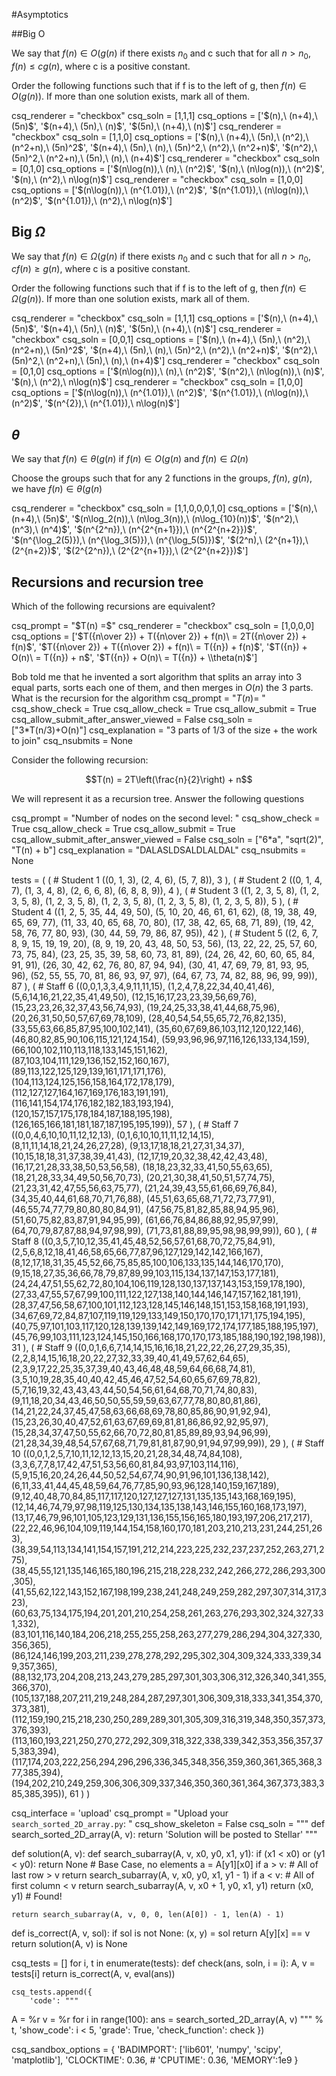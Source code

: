 #Asymptotics

##Big O

We say that $f(n) \in O(g(n)$ if there exists $n_0$ and c such that for all $n>n_0$, $f(n) \le cg(n)$, where c is a positive constant.

Order the following functions such that if f is to the left of g, then $f(n) \in O(g(n))$. If more than one solution exists, mark all of them.

<question multiplechoice>
csq_renderer = "checkbox"
csq_soln = [1,1,1]
csq_options =  ['$(n),\ (n+4),\ (5n)$',
 '$(n+4),\ (5n),\ (n)$',
 '$(5n),\ (n+4),\ (n)$']
</question>

<question multiplechoice>
csq_renderer = "checkbox"
csq_soln = [1,1,0]
csq_options =  ['$(n),\ (n+4),\ (5n),\ (n^2),\ (n^2+n),\ (5n)^2$',
 '$(n+4),\ (5n),\ (n),\ (5n)^2,\ (n^2),\ (n^2+n)$',
 '$(n^2),\ (5n)^2,\ (n^2+n),\ (5n),\ (n),\ (n+4)$']
</question>


<question multiplechoice>
csq_renderer = "checkbox"
csq_soln = [0,1,0]
csq_options =  ['$(n\log(n)),\ (n),\ (n^2)$',
 '$(n),\ (n\log(n)),\ (n^2)$',
 '$(n),\ (n^2),\ n\log(n)$']
</question>

<question multiplechoice>
csq_renderer = "checkbox"
csq_soln = [1,0,0]
csq_options =  ['$(n\log(n)),\ (n^{1.01}),\ (n^2)$',
 '$(n^{1.01}),\ (n\log(n)),\ (n^2)$',
 '$(n^{1.01}),\ (n^2),\ n\log(n)$']
</question>

## Big $\Omega$

We say that $f(n) \in \Omega(g(n)$ if there exists $n_0$ and c such that for all $n>n_0$, $cf(n) \ge g(n)$, where c is a positive constant.

Order the following functions such that if f is to the left of g, then $f(n) \in \Omega(g(n))$. If more than one solution exists, mark all of them.

<question multiplechoice>
csq_renderer = "checkbox"
csq_soln = [1,1,1]
csq_options =  ['$(n),\ (n+4),\ (5n)$',
 '$(n+4),\ (5n),\ (n)$',
 '$(5n),\ (n+4),\ (n)$']
</question>

<question multiplechoice>
csq_renderer = "checkbox"
csq_soln = [0,0,1]
csq_options =  ['$(n),\ (n+4),\ (5n),\ (n^2),\ (n^2+n),\ (5n)^2$',
 '$(n+4),\ (5n),\ (n),\ (5n)^2,\ (n^2),\ (n^2+n)$',
 '$(n^2),\ (5n)^2,\ (n^2+n),\ (5n),\ (n),\ (n+4)$']
</question>


<question multiplechoice>
csq_renderer = "checkbox"
csq_soln = [0,1,0]
csq_options =  ['$(n\log(n)),\ (n),\ (n^2)$',
 '$(n^2),\ (n\log(n)),\ (n)$',
 '$(n),\ (n^2),\ n\log(n)$']
</question>

<question multiplechoice>
csq_renderer = "checkbox"
csq_soln = [1,0,0]
csq_options =  ['$(n\log(n)),\ (n^{1.01}),\ (n^2)$',
 '$(n^{1.01}),\ (n\log(n)),\ (n^2)$',
 '$(n^{2}),\ (n^{1.01}),\ n\log(n)$']
</question>


## $\theta$

We say that $f(n) \in \theta(g(n)$ if $f(n) \in O(g(n)$ and $f(n) \in \Omega(n)$

Choose the groups such that for any 2 functions in the groups, $f(n)$, $g(n)$, we have $f(n) \in \theta(g(n)$

<question multiplechoice>
csq_renderer = "checkbox"
csq_soln = [1,1,0,0,0,1,0]
csq_options =  ['$(n),\ (n+4),\ (5n)$',
 '$(n\log_2(n)),\ (n\log_3(n)),\ (n\log_{10}(n))$',
 '$(n^2),\ (n^3),\ (n^4)$',
'$(n^{2^n}),\ (n^{2^{n+1}}),\ (n^{2^{n+2}})$',
'$(n^{\log_2(5)}),\ (n^{\log_3(5)}),\ (n^{\log_5(5)})$',
'$(2^n),\ (2^{n+1}),\ (2^{n+2})$',
'$(2^{2^n}),\ (2^{2^{n+1}}),\ (2^{2^{n+2}})$']
</question>

## Recursions and recursion tree


Which of the following recursions are equivalent?

<question multiplechoice>
csq_prompt = "$T(n) =$"
csq_renderer = "checkbox"
csq_soln = [1,0,0,0]
csq_options =  ['$T({n\over 2}) + T({n\over 2}) + f(n)\ = 2T({n\over 2}) + f(n)$',
'$T({n\over 2}) + T({n\over 2}) + f(n)\ = T({n}) + f(n)$',
'$T({n}) + O(n)\ = T({n}) + n$',
'$T({n}) + O(n)\ = T({n}) + \\theta(n)$']
</question>






Bob told me that he invented a sort algorithm that splits an array into 3 equal parts, sorts each one of them, and then merges in $O(n)$ the 3 parts.
What is the recursion for the algorithm 
<question expression>
csq_prompt = "$T(n)=$ "
csq_show_check = True
csq_allow_check = True
csq_allow_submit = True
csq_allow_submit_after_answer_viewed = False
csq_soln = ["3*T(n/3)+O(n)"]
csq_explanation = "3 parts of 1/3 of the size + the work to join"
csq_nsubmits = None
</question>


Consider the following recursion: 

$$T(n) = 2T\left(\frac{n}{2}\right) + n$$ 

We will represent it as a recursion tree. Answer the following questions

<question expression>
csq_prompt = "Number of nodes on the second level: "
csq_show_check = True
csq_allow_check = True
csq_allow_submit = True
csq_allow_submit_after_answer_viewed = False
csq_soln = ["6*a", "sqrt(2)", "T(n) + b"]
csq_explanation = "DALASLDSALDLALDAL"
csq_nsubmits = None
</question>


<question multiplechoice>


</question>


<question pythoncode>

tests = (
    ( # Student 1
        ((0, 1, 3),
         (2, 4, 6),
         (5, 7, 8)),
        3
    ),
    ( # Student 2
        ((0, 1, 4, 7),
         (1, 3, 4, 8),
         (2, 6, 6, 8),
         (6, 8, 8, 9)),
        4
    ),
    ( # Student 3
        ((1, 2, 3, 5, 8),
         (1, 2, 3, 5, 8),
         (1, 2, 3, 5, 8),
         (1, 2, 3, 5, 8),
         (1, 2, 3, 5, 8),
         (1, 2, 3, 5, 8)),
        5
    ),
    ( # Student 4
        ((1,  2,  5,  35, 44, 49, 50),
         (5,  10, 20, 46, 61, 61, 62),
         (8,  19, 38, 49, 65, 69, 77),
         (11, 33, 40, 65, 68, 70, 80),
         (17, 38, 42, 65, 68, 71, 89),
         (19, 42, 58, 76, 77, 80, 93),
         (30, 44, 59, 79, 86, 87, 95)),
        42
    ),
    ( # Student 5
        ((2,  6,  7,  8,  9,  15, 19, 19, 20),
         (8,  9,  19, 20, 43, 48, 50, 53, 56),
         (13, 22, 22, 25, 57, 60, 73, 75, 84),
         (23, 25, 35, 39, 58, 60, 73, 81, 89),
         (24, 26, 42, 60, 60, 65, 84, 91, 91),
         (26, 30, 42, 62, 76, 80, 87, 94, 94),
         (30, 41, 47, 69, 79, 81, 93, 95, 96),
         (52, 55, 55, 70, 81, 86, 93, 97, 97),
         (64, 67, 73, 74, 82, 88, 96, 99, 99)),
        87
    ),
    ( # Staff 6
        ((0,0,1,3,3,4,9,11,11,15),
        (1,2,4,7,8,22,34,40,41,46),
        (5,6,14,16,21,22,35,41,49,50),
        (12,15,16,17,23,23,39,56,69,76),
        (15,23,23,26,32,37,43,56,74,93),
        (19,24,25,33,38,41,44,68,75,96),
        (20,26,31,50,50,57,67,69,78,109),
        (28,40,54,54,55,65,72,76,82,135),
        (33,55,63,66,85,87,95,100,102,141),
        (35,60,67,69,86,103,112,120,122,146),
        (46,80,82,85,90,106,115,121,124,154),
        (59,93,96,96,97,116,126,133,134,159),
        (66,100,102,110,113,118,133,145,151,162),
        (87,103,104,111,129,136,152,152,160,167),
        (89,113,122,125,129,139,161,171,171,176),
        (104,113,124,125,156,158,164,172,178,179),
        (112,127,127,164,167,169,176,183,191,191),
        (116,141,154,174,176,182,182,183,193,194),
        (120,157,157,175,178,184,187,188,195,198),
        (126,165,166,181,181,187,187,195,195,199)),
        57
    ),
    ( # Staff 7
        ((0,0,4,6,10,10,11,12,12,13),
        (0,1,6,10,10,11,11,12,14,15),
        (8,11,11,14,18,21,24,26,27,28),
        (9,13,17,18,18,21,27,31,34,37),
        (10,15,18,18,31,37,38,39,41,43),
        (12,17,19,20,32,38,42,42,43,48),
        (16,17,21,28,33,38,50,53,56,58),
        (18,18,23,32,33,41,50,55,63,65),
        (18,21,28,33,34,49,50,56,70,73),
        (20,21,30,38,41,50,51,57,74,75),
        (21,23,31,42,47,55,56,63,75,77),
        (21,24,39,43,55,61,66,69,76,84),
        (34,35,40,44,61,68,70,71,76,88),
        (45,51,63,65,68,71,72,73,77,91),
        (46,55,74,77,79,80,80,80,84,91),
        (47,56,75,81,82,85,88,94,95,96),
        (51,60,75,82,83,87,91,94,95,99),
        (61,66,76,84,86,88,92,95,97,99),
        (64,70,79,87,87,88,94,97,98,99),
        (71,73,81,88,89,95,98,98,99,99)),
      60
    ),
    ( # Staff 8
        ((0,3,5,7,10,12,35,41,45,48,52,56,57,61,68,70,72,75,84,91),
        (2,5,6,8,12,18,41,46,58,65,66,77,87,96,127,129,142,142,166,167),
        (8,12,17,18,31,35,45,52,66,75,85,85,100,106,133,135,144,146,170,170),
        (9,15,18,27,35,36,66,78,79,87,89,99,103,115,134,137,147,153,177,181),
        (24,24,47,51,55,62,72,80,104,106,119,128,130,137,137,143,153,159,178,190),
        (27,33,47,55,57,67,99,100,111,122,127,138,140,144,146,147,157,162,181,191),
        (28,37,47,56,58,67,100,101,112,123,128,145,146,148,151,153,158,168,191,193),
        (34,67,69,72,84,87,107,119,119,129,133,149,150,170,170,171,171,175,194,195),
        (40,75,97,101,103,117,120,128,139,139,142,149,169,172,174,177,185,188,195,197),
        (45,76,99,103,111,123,124,145,150,166,168,170,170,173,185,188,190,192,198,198)),
        31
    ),
    ( # Staff 9
        ((0,0,1,6,6,7,14,14,15,16,16,18,21,22,22,26,27,29,35,35),
        (2,2,8,14,15,16,18,20,22,27,32,33,39,40,41,49,57,62,64,65),
        (2,3,9,17,22,25,35,37,39,40,43,46,48,48,59,64,66,68,74,81),
        (3,5,10,19,28,35,40,40,42,45,46,47,52,54,60,65,67,69,78,82),
        (5,7,16,19,32,43,43,43,44,50,54,56,61,64,68,70,71,74,80,83),
        (9,11,18,20,34,43,46,50,50,55,59,59,63,67,77,78,80,80,81,86),
        (14,21,22,24,37,45,47,58,63,66,68,69,78,80,85,86,90,91,92,94),
        (15,23,26,30,40,47,52,61,63,67,69,69,81,81,86,86,92,92,95,97),
        (15,28,34,37,47,50,55,62,66,70,72,80,81,85,89,89,93,94,96,99),
        (21,28,34,39,48,54,57,67,68,71,79,81,81,87,90,91,94,97,99,99)),
        29
    ),
    ( # Staff 10
        ((0,0,1,2,5,7,10,11,12,12,13,15,20,21,28,34,48,74,84,108),
        (3,3,6,7,7,8,17,42,47,51,53,56,60,81,84,93,97,103,114,116),
        (5,9,15,16,20,24,26,44,50,52,54,67,74,90,91,96,101,136,138,142),
        (6,11,33,41,44,45,48,59,64,76,77,85,90,93,96,128,140,159,167,189),
        (9,12,40,48,70,84,85,117,117,120,127,127,127,131,135,135,143,168,169,195),
        (12,14,46,74,79,97,98,119,125,130,134,135,138,143,146,155,160,168,173,197),
        (13,17,46,79,96,101,105,123,129,131,136,155,156,165,180,193,197,206,217,217),
        (22,22,46,96,104,109,119,144,154,158,160,170,181,203,210,213,231,244,251,263),
        (38,39,54,113,134,141,154,157,191,212,214,223,225,232,237,237,252,263,271,275),
        (38,45,55,121,135,146,165,180,196,215,218,228,232,242,266,272,286,293,300,305),
        (41,55,62,122,143,152,167,198,199,238,241,248,249,259,282,297,307,314,317,323),
        (60,63,75,134,175,194,201,201,210,254,258,261,263,276,293,302,324,327,331,332),
        (83,101,116,140,184,206,218,255,255,258,263,277,279,286,294,304,327,330,356,365),
        (86,124,146,199,203,211,239,278,278,292,295,302,304,309,324,333,339,349,357,365),
        (88,132,173,204,208,213,243,279,285,297,301,303,306,312,326,340,341,355,366,370),
        (105,137,188,207,211,219,248,284,287,297,301,306,309,318,333,341,354,370,373,381),
        (112,159,190,215,218,230,250,289,289,301,305,309,316,319,348,350,357,373,376,393),
        (113,160,193,221,250,270,272,292,309,318,322,338,339,342,353,356,357,375,383,394),
        (117,174,203,222,256,294,296,296,336,345,348,356,359,360,361,365,368,377,385,394),
        (194,202,210,249,259,306,306,309,337,346,350,360,361,364,367,373,383,385,385,395)),
        61
    )
)

csq_interface = 'upload'
csq_prompt = "Upload your `search_sorted_2D_array.py`: "
csq_show_skeleton = False
csq_soln = """
def search_sorted_2D_array(A, v): 
    return 'Solution will be posted to Stellar'
"""

def solution(A, v):
    def search_subarray(A, v, x0, y0, x1, y1):
        if (x1 < x0) or (y1 < y0):
            return None             # Base Case, no elements
        a = A[y1][x0]
        if a > v:                   # All of last row > v
            return search_subarray(A, v, x0, y0, x1, y1 - 1)
        if a < v:                   # All of first column < v
            return search_subarray(A, v, x0 + 1, y0, x1, y1)
        return (x0, y1)             # Found!

    return search_subarray(A, v, 0, 0, len(A[0]) - 1, len(A) - 1)

def is_correct(A, v, sol):
    if sol is not None:
        (x, y) = sol
        return A[y][x] == v
    return solution(A, v) is None

csq_tests = []
for i, t in enumerate(tests):
    def check(ans, soln, i = i):
        A, v = tests[i]
        return is_correct(A, v, eval(ans))
        
    csq_tests.append({
        'code': """
A = %r
v = %r
for i in range(100):
    ans = search_sorted_2D_array(A, v)
""" % t,
        'show_code': i < 5,
        'grade': True,
        'check_function': check
    })

csq_sandbox_options = {
    'BADIMPORT': ['lib601', 'numpy', 'scipy', 'matplotlib'], 
    'CLOCKTIME': 0.36, 
    # 'CPUTIME': 0.36, 
    'MEMORY':1e9
}
</question>
